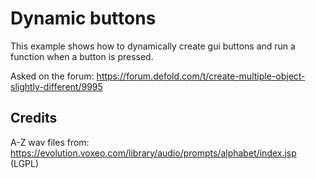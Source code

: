 # Dynamic buttons
This example shows how to dynamically create gui buttons and run a function when a button is pressed.

Asked on the forum: https://forum.defold.com/t/create-multiple-object-slightly-different/9995

## Credits
A-Z wav files from: https://evolution.voxeo.com/library/audio/prompts/alphabet/index.jsp (LGPL)
